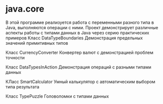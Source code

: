 # java.core
 В этой программе реализуется работа с переменными разного типа в Java, выполняются операции с ними.
Проект демонстрирует различные аспекты работы с типами данных в Java через серию практических примеров
Класс DataTypeBoundaries
Демонстрация предельных значений примитивных типов

Класс CurrencyConverter
Конвертер валют с демонстрацией проблем точности

Класс DataTypesInAction
 Демонстрация операций с разными типами данных

КЛасс SmartCalculator
 Умный калькулятор с автоматическим выбором типа результата

Класс TypePuzzle
 Головоломки с типами данных

